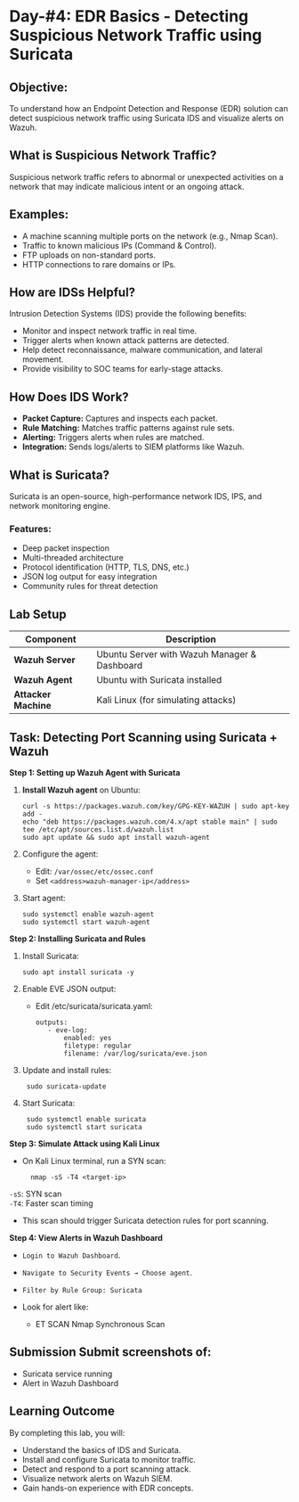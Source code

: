 # Day-#4: EDR Basics - Detecting Suspicious Network Traffic using Suricata
## Objective:
To understand how an Endpoint Detection and Response (EDR) solution can detect suspicious network traffic using Suricata IDS and visualize alerts on Wazuh.

## What is Suspicious Network Traffic?
Suspicious network traffic refers to abnormal or unexpected activities on a network that may indicate malicious intent or an ongoing attack.

## Examples:
- A machine scanning multiple ports on the network (e.g., Nmap Scan).
- Traffic to known malicious IPs (Command & Control).
- FTP uploads on non-standard ports.
- HTTP connections to rare domains or IPs.

## How are IDSs Helpful?
Intrusion Detection Systems (IDS) provide the following benefits:
- Monitor and inspect network traffic in real time.
- Trigger alerts when known attack patterns are detected.
- Help detect reconnaissance, malware communication, and lateral movement.
- Provide visibility to SOC teams for early-stage attacks.

## How Does IDS Work?
- **Packet Capture:** Captures and inspects each packet.
- **Rule Matching:** Matches traffic patterns against rule sets.
- **Alerting:** Triggers alerts when rules are matched.
- **Integration:** Sends logs/alerts to SIEM platforms like Wazuh.

## What is Suricata?
Suricata is an open-source, high-performance network IDS, IPS, and network monitoring engine.

### Features:
- Deep packet inspection
- Multi-threaded architecture
- Protocol identification (HTTP, TLS, DNS, etc.)
- JSON log output for easy integration
- Community rules for threat detection

## Lab Setup
|Component	|Description|
|------|----------|
|**Wazuh Server**	|Ubuntu Server with Wazuh Manager & Dashboard|
|**Wazuh Agent**|	Ubuntu with Suricata installed|
|**Attacker Machine**	|Kali Linux (for simulating attacks)|

## Task: Detecting Port Scanning using Suricata + Wazuh

**Step 1: Setting up Wazuh Agent with Suricata**
1. **Install Wazuh agent** on Ubuntu:

       curl -s https://packages.wazuh.com/key/GPG-KEY-WAZUH | sudo apt-key add -
       echo "deb https://packages.wazuh.com/4.x/apt stable main" | sudo tee /etc/apt/sources.list.d/wazuh.list
       sudo apt update && sudo apt install wazuh-agent

2. Configure the agent:
    - Edit: `/var/ossec/etc/ossec.conf`
    - Set `<address>wazuh-manager-ip</address>`

3. Start agent:

       sudo systemctl enable wazuh-agent
       sudo systemctl start wazuh-agent

**Step 2: Installing Suricata and Rules**
1. Install Suricata:

       sudo apt install suricata -y

2. Enable EVE JSON output:

    - Edit /etc/suricata/suricata.yaml:

          outputs:
             - eve-log:
                 enabled: yes
                 filetype: regular
                 filename: /var/log/suricata/eve.json

3. Update and install rules:

        sudo suricata-update

4. Start Suricata:

        sudo systemctl enable suricata
        sudo systemctl start suricata

**Step 3: Simulate Attack using Kali Linux**
- On Kali Linux terminal, run a SYN scan:

        nmap -sS -T4 <target-ip>

`-sS`: SYN scan<br>
`-T4`: Faster scan timing

- This scan should trigger Suricata detection rules for port scanning.

**Step 4: View Alerts in Wazuh Dashboard**
- `Login to Wazuh Dashboard`.
- `Navigate to Security Events → Choose agent`.
- `Filter by Rule Group: Suricata`

- Look for alert like:
     - ET SCAN Nmap Synchronous Scan
## Submission Submit screenshots of:

- Suricata service running
- Alert in Wazuh Dashboard

## Learning Outcome
By completing this lab, you will:

- Understand the basics of IDS and Suricata.
- Install and configure Suricata to monitor traffic.
- Detect and respond to a port scanning attack.
- Visualize network alerts on Wazuh SIEM.
- Gain hands-on experience with EDR concepts.
